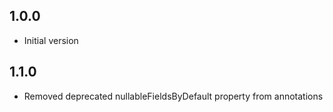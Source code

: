 ## 1.0.0

- Initial version

## 1.1.0

- Removed deprecated nullableFieldsByDefault property from annotations